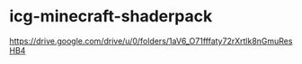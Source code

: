 # icg-minecraft-shaderpack

https://drive.google.com/drive/u/0/folders/1aV6_O71fffaty72rXrtlk8nGmuResHB4
